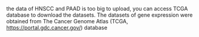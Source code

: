 the data of HNSCC and PAAD is too big to upload, you can access TCGA database to download the datasets.
The datasets of gene expression were obtained from The Cancer Genome Atlas (TCGA, https://portal.gdc.cancer.gov/) database

